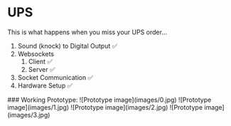 # UPS
This is what happens when you miss your UPS order...
<ol>
  <li>Sound (knock) to Digital Output ✅</li>
  <li>Websockets
    <ol>
      <li>Client ✅</li>    
      <li>Server ✅</li>    
    </ol>
  </li>
  <li>Socket Communication ✅</li>
  <li>Hardware Setup ✅</li>  
</ol>
### Working Prototype:
![Prototype image](images/0.jpg)
![Prototype image](images/1.jpg)
![Prototype image](images/2.jpg)
![Prototype image](images/3.jpg)
